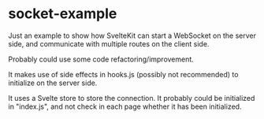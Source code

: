 # socket-example

Just an example to show how SvelteKit can start a WebSocket on the server side, and communicate with multiple routes on the client side.

Probably could use some code refactoring/improvement.

It makes use of side effects in hooks.js (possibly not recommended) to initialize on the server side.

It uses a Svelte store to store the connection.  It probably could be initialized in "index.js", and not check in each page whether it has been initialized.

